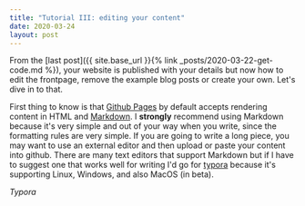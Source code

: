 ```yaml
---
title: "Tutorial III: editing your content"
date: 2020-03-24
layout: post
---
```


From the [last post]({{ site.base_url }}{% link _posts/2020-03-22-get-code.md %}), your website is published with your details but now how to edit the frontpage, remove the example blog posts or create your own. Let's dive in to that. 

First thing to know is that [Github Pages](https://pages.github.com/) by default accepts rendering content in HTML and [Markdown](https://daringfireball.net/projects/markdown/syntax). I **strongly** recommend using Markdown because it's very simple and out of your way when you write, since the formatting rules are very simple. If you are going to write a long piece, you may want to use an external editor and then upload or paste your content into github. There are many text editors that support Markdown but if I have to suggest one that works well for writing I'd go for [typora](https://typora.io/) because it's supporting Linux, Windows, and also MacOS (in beta).


_Typora_
